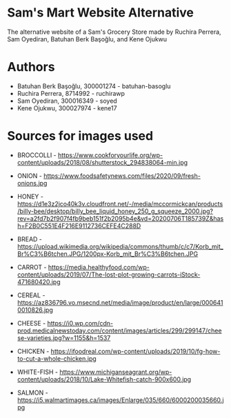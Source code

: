 # Sam's Mart Website Alternative

The alternative website of a Sam's Grocery Store made by Ruchira Perrera, Sam Oyediran, Batuhan Berk Başoğlu, and Kene Ojukwu

# Authors

- Batuhan Berk Başoğlu, 300001274 - batuhan-basoglu
- Ruchira Perrera, 8714992 - ruchirawp
- Sam Oyediran, 300016349 - soyed
- Kene Ojukwu, 300027974 - kene17

# Sources for images used

- BROCCOLLI - https://www.cookforyourlife.org/wp-content/uploads/2018/08/shutterstock_294838064-min.jpg

- ONION - https://www.foodsafetynews.com/files/2020/09/fresh-onions.jpg

- HONEY - https://d1e3z2jco40k3v.cloudfront.net/-/media/mccormickcan/products/billy-bee/desktop/billy_bee_liquid_honey_250_g_squeeze_2000.jpg?rev=a2fd7b2f907f4fb9beb151f2b2095b4e&vd=20200706T185739Z&hash=F2B0C551E4F216E9112736CEFE4C288D

- BREAD - https://upload.wikimedia.org/wikipedia/commons/thumb/c/c7/Korb_mit_Br%C3%B6tchen.JPG/1200px-Korb_mit_Br%C3%B6tchen.JPG

- CARROT - https://media.healthyfood.com/wp-content/uploads/2019/07/The-lost-plot-growing-carrots-iStock-471680420.jpg
- CEREAL - https://az836796.vo.msecnd.net/media/image/product/en/large/0006410010826.jpg
- CHEESE - https://i0.wp.com/cdn-prod.medicalnewstoday.com/content/images/articles/299/299147/cheese-varieties.jpg?w=1155&h=1537
- CHICKEN - https://ifoodreal.com/wp-content/uploads/2019/10/fg-how-to-cut-a-whole-chicken.jpg
- WHITE-FISH - https://www.michiganseagrant.org/wp-content/uploads/2018/10/Lake-Whitefish-catch-900x600.jpg
- SALMON - https://i5.walmartimages.ca/images/Enlarge/035/660/6000200035660.jpg
